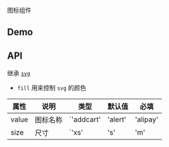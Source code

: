 图标组件

## Demo

## API

继承 [`svg`](https://developer.mozilla.org/en-US/docs/Web/SVG/Element/svg)

-   `fill` 用来控制 `svg` 的颜色

| 属性 | 说明 | 类型 | 默认值 | 必填 |
| --- | --- | --- | --- | --- |
| value | 图标名称 | `'addcart' | 'alert' | 'alipay' | 'close' | 'loading' | 'remind' | 'selected' | 'successful' | 'test'` | - | `true` |
| size | 尺寸 | `'xs' | 's' | 'm' | 'l' | 'xl'` | `'l'` | `false` |
